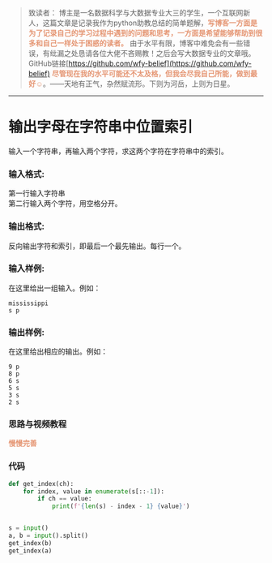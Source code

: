 
> 致读者： 博主是一名数据科学与大数据专业大三的学生，一个互联网新人，这篇文章是记录我作为python助教总结的简单题解，**<font color='#e59572'>写博客一方面是为了记录自己的学习过程中遇到的问题和思考，一方面是希望能够帮助到很多和自己一样处于困惑的读者。</font>**
> 由于水平有限，博客中难免会有一些错误，有纰漏之处恳请各位大佬不吝赐教！之后会写大数据专业的文章哦。
> GitHub链接[https://github.com/wfy-belief](https://github.com/wfy-belief)
> **<font color='#e59572'>尽管现在我的水平可能还不太及格，但我会尽我自己所能，做到最好☺</font>**。——天地有正气，杂然赋流形。下则为河岳，上则为日星。
---
# 输出字母在字符串中位置索引
输入一个字符串，再输入两个字符，求这两个字符在字符串中的索引。

### 输入格式:

第一行输入字符串    
第二行输入两个字符，用空格分开。

### 输出格式:

反向输出字符和索引，即最后一个最先输出。每行一个。

### 输入样例:

在这里给出一组输入。例如：

```in
mississippi
s p
```

### 输出样例:

在这里给出相应的输出。例如：

```out
9 p
8 p
6 s
5 s
3 s
2 s
```

### 思路与视频教程
**<font color='#e59572'>慢慢完善</font>**

### 代码
```python
def get_index(ch):
    for index, value in enumerate(s[::-1]):
        if ch == value:
            print(f'{len(s) - index - 1} {value}')


s = input()
a, b = input().split()
get_index(b)
get_index(a)

```